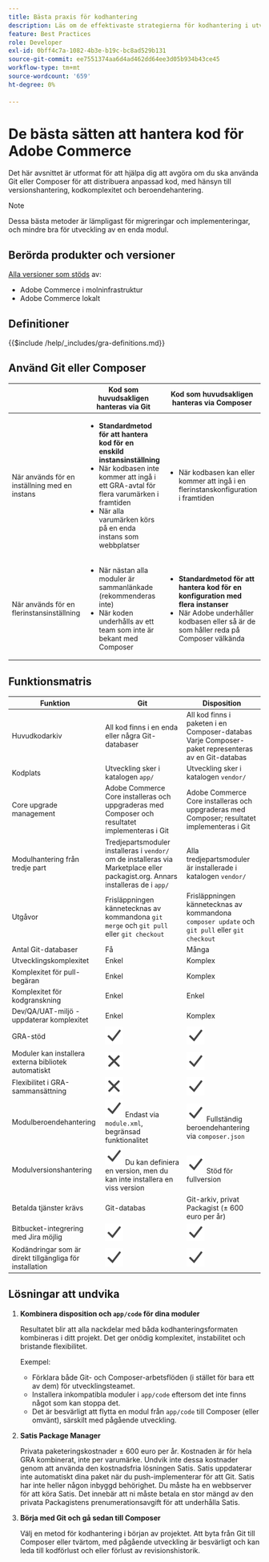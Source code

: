 ```yaml
---
title: Bästa praxis för kodhantering
description: Läs om de effektivaste strategierna för kodhantering i utvecklingsfasen av Adobe Commerce-projekt.
feature: Best Practices
role: Developer
exl-id: 0bff4c7a-1082-4b3e-b19c-bc8ad529b131
source-git-commit: ee7551374aa6d4ad462dd64ee3d05b934b43ce45
workflow-type: tm+mt
source-wordcount: '659'
ht-degree: 0%

---
```


# De bästa sätten att hantera kod för Adobe Commerce

Det här avsnittet är utformat för att hjälpa dig att avgöra om du ska använda Git eller Composer för att distribuera anpassad kod, med hänsyn till versionshantering, kodkomplexitet och beroendehantering.

>[!NOTE]
>
>Dessa bästa metoder är lämpligast för migreringar och implementeringar, och mindre bra för utveckling av en enda modul.

## Berörda produkter och versioner

[Alla versioner som stöds](../../../release/versions.md) av:

- Adobe Commerce i molninfrastruktur
- Adobe Commerce lokalt

## Definitioner

{{$include /help/_includes/gra-definitions.md}}

## Använd Git eller Composer

<table>
<thead>
  <tr>
    <th></th>
    <th>Kod som huvudsakligen hanteras via Git</th>
    <th>Kod som huvudsakligen hanteras via Composer</th>
  </tr>
</thead>
<tbody>
  <tr>
    <td>När används för en inställning med en instans</td>
    <td>
      <ul>
        <li><strong>Standardmetod för att hantera kod för en enskild instansinställning</strong></li>
        <li>När kodbasen inte kommer att ingå i ett GRA-avtal för flera varumärken i framtiden</li>
        <li>När alla varumärken körs på en enda instans som webbplatser</li>
      </ul>
    </td>
    <td>
      <ul>
        <li>När kodbasen kan eller kommer att ingå i en flerinstanskonfiguration i framtiden</li>
      </ul>
    </td>
  </tr>
  <tr>
    <td>När används för en flerinstansinställning</td>
    <td>
      <ul>
        <li>När nästan alla moduler är sammanlänkade (rekommenderas inte)</li>
        <li>När koden underhålls av ett team som inte är bekant med Composer</li>
      </ul>
    </td>
    <td>
      <ul>
        <li><strong>Standardmetod för att hantera kod för en konfiguration med flera instanser</strong></li>
        <li>När Adobe underhåller kodbasen eller så är de som håller reda på Composer välkända</li>
      </ul>
    </td>
  </tr>
</tbody>
</table>

## Funktionsmatris

| Funktion | Git | Disposition |
|------------------------------------------------------|-------------------------------------------------------------------------------------------------------------------------------------------------------|-------------------------------------------------------------------------------------------------------------------------------|
| Huvudkodarkiv | All kod finns i en enda eller några Git-databaser | All kod finns i paketen i en Composer-databas<br>Varje Composer-paket representeras av en Git-databas |
| Kodplats | Utveckling sker i katalogen `app/` | Utveckling sker i katalogen `vendor/` |
| Core upgrade management | Adobe Commerce Core installeras och uppgraderas med Composer och resultatet implementeras i Git | Adobe Commerce Core installeras och uppgraderas med Composer; resultatet implementeras i Git |
| Modulhantering från tredje part | Tredjepartsmoduler installeras i `vendor/` om de installeras via Marketplace eller packagist.org. Annars installeras de i `app/` | Alla tredjepartsmoduler är installerade i katalogen `vendor/` |
| Utgåvor | Frisläppningen kännetecknas av kommandona `git merge` och `git pull` eller `git checkout` | Frisläppningen kännetecknas av kommandona `composer update` och `git pull` eller `git checkout` |
| Antal Git-databaser | Få | Många |
| Utvecklingskomplexitet | Enkel | Komplex |
| Komplexitet för pull-begäran | Enkel | Komplex |
| Komplexitet för kodgranskning | Enkel | Enkel |
| Dev/QA/UAT-miljö - uppdaterar komplexitet | Enkel | Komplex |
| GRA-stöd | ![Ja, ikon](../../../assets/yes.svg) | ![Ja, ikon](../../../assets/yes.svg) |
| Moduler kan installera externa bibliotek automatiskt | ![Ingen ikon](../../../assets/no.svg) | ![Ja, ikon](../../../assets/yes.svg) |
| Flexibilitet i GRA-sammansättning | ![Ingen ikon](../../../assets/no.svg) | ![Ja, ikon](../../../assets/yes.svg) |
| Modulberoendehantering | ![Ja, ikon](../../../assets/yes.svg) Endast via `module.xml`, begränsad funktionalitet | ![Ja, ikon](../../../assets/yes.svg) Fullständig beroendehantering via `composer.json` |
| Modulversionshantering | ![Ja, ikon](../../../assets/yes.svg) Du kan definiera en version, men du kan inte installera en viss version | ![Ja, ikon](../../../assets/yes.svg) Stöd för fullversion |
| Betalda tjänster krävs | Git-databas | Git-arkiv, privat Packagist (± 600 euro per år) |
| Bitbucket-integrering med Jira möjlig | ![Ja, ikon](../../../assets/yes.svg) | ![Ja, ikon](../../../assets/yes.svg) |
| Kodändringar som är direkt tillgängliga för installation | ![Ja, ikon](../../../assets/yes.svg) | ![Ja, ikon](../../../assets/yes.svg) |

## Lösningar att undvika

1. **Kombinera disposition och `app/code` för dina moduler**

   Resultatet blir att alla nackdelar med båda kodhanteringsformaten kombineras i ditt projekt. Det ger onödig komplexitet, instabilitet och bristande flexibilitet.

   Exempel:
   - Förklara både Git- och Composer-arbetsflöden (i stället för bara ett av dem) för utvecklingsteamet.
   - Installera inkompatibla moduler i `app/code` eftersom det inte finns något som kan stoppa det.
   - Det är besvärligt att flytta en modul från `app/code` till Composer (eller omvänt), särskilt med pågående utveckling.

1. **Satis Package Manager**

   Privata paketeringskostnader ± 600 euro per år. Kostnaden är för hela GRA kombinerat, inte per varumärke. Undvik inte dessa kostnader genom att använda den kostnadsfria lösningen Satis. Satis uppdaterar inte automatiskt dina paket när du push-implementerar för att Git. Satis har inte heller någon inbyggd behörighet. Du måste ha en webbserver för att köra Satis. Det innebär att ni måste betala en stor mängd av den privata Packagistens prenumerationsavgift för att underhålla Satis.

1. **Börja med Git och gå sedan till Composer**

   Välj en metod för kodhantering i början av projektet. Att byta från Git till Composer eller tvärtom, med pågående utveckling är besvärligt och kan leda till kodförlust och eller förlust av revisionshistorik.
